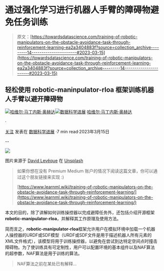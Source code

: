 # 通过强化学习进行机器人手臂的障碍物避免任务训练

> 原文：[https://towardsdatascience.com/training-of-robotic-manipulators-on-the-obstacle-avoidance-task-through-reinforcement-learning-ea2a3404883f?source=collection_archive---------14-----------------------#2023-03-15](https://towardsdatascience.com/training-of-robotic-manipulators-on-the-obstacle-avoidance-task-through-reinforcement-learning-ea2a3404883f?source=collection_archive---------14-----------------------#2023-03-15)

## 轻松使用 **robotic-maninpulator-rloa** 框架训练机器人手臂以避开障碍物

[](https://medium.com/@JavierMtz5?source=post_page-----ea2a3404883f--------------------------------)[![哈维尔·马丁内斯·奥赫达](../Images/5b5df4220fa64c13232c29de9b4177af.png)](https://medium.com/@JavierMtz5?source=post_page-----ea2a3404883f--------------------------------)[](https://towardsdatascience.com/?source=post_page-----ea2a3404883f--------------------------------)[![数据科学进展](../Images/a6ff2676ffcc0c7aad8aaf1d79379785.png)](https://towardsdatascience.com/?source=post_page-----ea2a3404883f--------------------------------) [哈维尔·马丁内斯·奥赫达](https://medium.com/@JavierMtz5?source=post_page-----ea2a3404883f--------------------------------)

·

[关注](https://medium.com/m/signin?actionUrl=https%3A%2F%2Fmedium.com%2F_%2Fsubscribe%2Fuser%2F74d7213a71a8&operation=register&redirect=https%3A%2F%2Ftowardsdatascience.com%2Ftraining-of-robotic-manipulators-on-the-obstacle-avoidance-task-through-reinforcement-learning-ea2a3404883f&user=Javier+Mart%C3%ADnez+Ojeda&userId=74d7213a71a8&source=post_page-74d7213a71a8----ea2a3404883f---------------------post_header-----------) 发表在 [数据科学进展](https://towardsdatascience.com/?source=post_page-----ea2a3404883f--------------------------------) ·7 min read·2023年3月15日[](https://medium.com/m/signin?actionUrl=https%3A%2F%2Fmedium.com%2F_%2Fvote%2Ftowards-data-science%2Fea2a3404883f&operation=register&redirect=https%3A%2F%2Ftowardsdatascience.com%2Ftraining-of-robotic-manipulators-on-the-obstacle-avoidance-task-through-reinforcement-learning-ea2a3404883f&user=Javier+Mart%C3%ADnez+Ojeda&userId=74d7213a71a8&source=-----ea2a3404883f---------------------clap_footer-----------)

--

[](https://medium.com/m/signin?actionUrl=https%3A%2F%2Fmedium.com%2F_%2Fbookmark%2Fp%2Fea2a3404883f&operation=register&redirect=https%3A%2F%2Ftowardsdatascience.com%2Ftraining-of-robotic-manipulators-on-the-obstacle-avoidance-task-through-reinforcement-learning-ea2a3404883f&source=-----ea2a3404883f---------------------bookmark_footer-----------)![](../Images/3d857dfac9d0b252ac6b3ded3ae4c6d7.png)

图片来源于 [David Levêque](https://unsplash.com/ko/@davidleveque?utm_source=medium&utm_medium=referral) 在 [Unsplash](https://unsplash.com/?utm_source=medium&utm_medium=referral)

> 如果你想在没有 Premium Medium 账户的情况下阅读这篇文章，你可以通过这个朋友链接来实现 :)
> 
> [https://www.learnml.wiki/training-of-robotic-manipulators-on-the-obstacle-avoidance-task-through-reinforcement-learning/](https://www.learnml.wiki/training-of-robotic-manipulators-on-the-obstacle-avoidance-task-through-reinforcement-learning/)

本文的目的，除了讲解如何训练操控器以完成避障任务外，还包括介绍开源框架**robotic-manipulator-rloa**，并解释其工作原理及使用方法。

简而言之，**robotic-manipulator-rloa**框架允许用户在模拟环境中加载一个机器人操控器的URDF或SDF模型（URDF或SDF文件是用于描述机器人所有元素的XML文件格式），该模型将用于训练操控器，以避免在尝试到达特定空间点时撞击障碍物。为了使训练具有可定制性，用户可以配置环境的基本组件以及NAF算法的超参数，NAF算法是用于训练的算法。

> NAF算法之前在某处已有解释…
